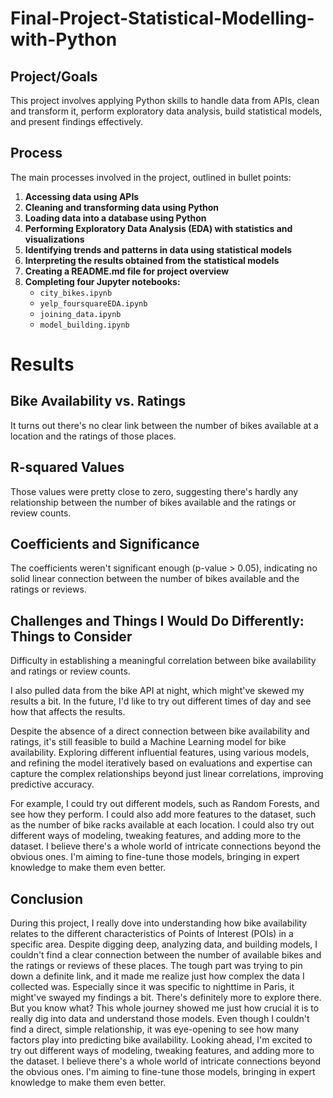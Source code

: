 # Final-Project-Statistical-Modelling-with-Python

## Project/Goals
This project involves applying Python skills to handle data from APIs, clean and transform it, perform exploratory data analysis, build statistical models, and present findings effectively.

## Process

The main processes involved in the project, outlined in bullet points:

1. **Accessing data using APIs**
2. **Cleaning and transforming data using Python**
3. **Loading data into a database using Python**
4. **Performing Exploratory Data Analysis (EDA) with statistics and visualizations**
5. **Identifying trends and patterns in data using statistical models**
6. **Interpreting the results obtained from the statistical models**
7. **Creating a README.md file for project overview**
8. **Completing four Jupyter notebooks:** 
   - `city_bikes.ipynb`
   - `yelp_foursquareEDA.ipynb`
   - `joining_data.ipynb`
   - `model_building.ipynb`



# Results

## Bike Availability vs. Ratings

It turns out there's no clear link between the number of bikes available at a location and the ratings of those places.

## R-squared Values

Those values were pretty close to zero, suggesting there's hardly any relationship between the number of bikes available and the ratings or review counts.

## Coefficients and Significance

The coefficients weren't significant enough (p-value > 0.05), indicating no solid linear connection between the number of bikes available and the ratings or reviews.

## Challenges and Things I Would Do Differently: Things to Consider

Difficulty in establishing a meaningful correlation between bike availability and ratings or review counts.

I also pulled data from the bike API at night, which might've skewed my results a bit. In the future, I'd like to try out different times of day and see how that affects the results.

Despite the absence of a direct connection between bike availability and ratings, it's still feasible to build a Machine Learning model for bike availability. Exploring different influential features, using various models, and refining the model iteratively based on evaluations and expertise can capture the complex relationships beyond just linear correlations, improving predictive accuracy.

For example, I could try out different models, such as Random Forests, and see how they perform. I could also add more features to the dataset, such as the number of bike racks available at each location. I could also try out different ways of modeling, tweaking features, and adding more to the dataset. I believe there's a whole world of intricate connections beyond the obvious ones. I'm aiming to fine-tune those models, bringing in expert knowledge to make them even better.

## Conclusion

During this project, I really dove into understanding how bike availability relates to the different characteristics of Points of Interest (POIs) in a specific area. Despite digging deep, analyzing data, and building models, I couldn't find a clear connection between the number of available bikes and the ratings or reviews of these places. The tough part was trying to pin down a definite link, and it made me realize just how complex the data I collected was. Especially since it was specific to nighttime in Paris, it might've swayed my findings a bit. There's definitely more to explore there. But you know what? This whole journey showed me just how crucial it is to really dig into data and understand those models. Even though I couldn't find a direct, simple relationship, it was eye-opening to see how many factors play into predicting bike availability. Looking ahead, I'm excited to try out different ways of modeling, tweaking features, and adding more to the dataset. I believe there's a whole world of intricate connections beyond the obvious ones. I'm aiming to fine-tune those models, bringing in expert knowledge to make them even better.

